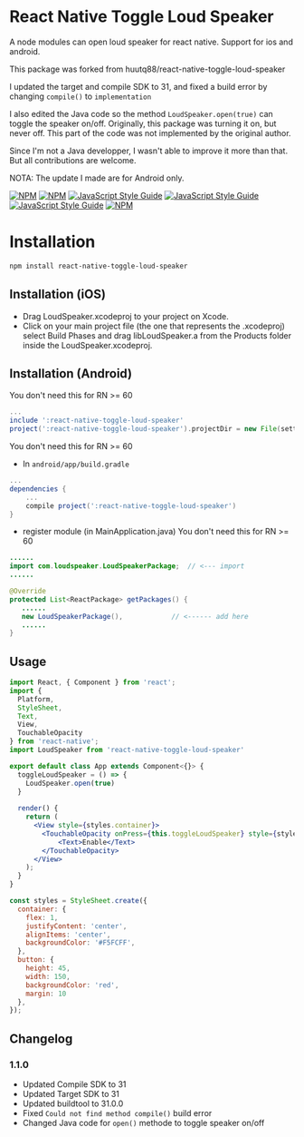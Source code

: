 # React Native Toggle Loud Speaker

A node modules can open loud speaker for react native.
Support for ios and android.

This package was forked from huutq88/react-native-toggle-loud-speaker

I updated the target and compile SDK to 31, and fixed a build error by changing `compile()` to `implementation`

I also edited the Java code so the method `LoudSpeaker.open(true)` can toggle the speaker on/off. Originally, this package was turning it on, but never off. This part of the code was not implemented by the original author.

Since I'm not a Java developper, I wasn't able to improve it more than that. But all contributions are welcome.

NOTA: The update I made are for Android only.

[![NPM](https://img.shields.io/npm/v/react-native-toggle-loud-speaker.svg)](https://www.npmjs.com/package/react-native-toggle-loud-speaker) [![NPM](https://img.shields.io/npm/dw/react-native-toggle-loud-speaker.svg)](https://www.npmjs.com/package/react-native-toggle-loud-speaker) [![JavaScript Style Guide](https://img.shields.io/badge/code_style-standard-brightgreen.svg)](https://standardjs.com) [![JavaScript Style Guide](https://img.shields.io/github/stars/parazitenew/react-native-toggle-loud-speaker.svg)](https://github.com/parazitenew/react-native-toggle-loud-speaker)
[![JavaScript Style Guide](https://img.shields.io/github/issues/parazitenew/react-native-toggle-loud-speaker.svg)](https://github.com/parazitenew/react-native-toggle-loud-speaker) [![NPM](https://img.shields.io/npm/types/react-native-toggle-loud-speaker.svg)](https://www.npmjs.com/package/react-native-toggle-loud-speaker) 

# Installation

```sh
npm install react-native-toggle-loud-speaker
```
## Installation (iOS)
* Drag LoudSpeaker.xcodeproj to your project on Xcode.
* Click on your main project file (the one that represents the .xcodeproj) select Build Phases and drag libLoudSpeaker.a from the Products folder inside the LoudSpeaker.xcodeproj.

## Installation (Android)
You don't need this for RN >= 60
```gradle
...
include ':react-native-toggle-loud-speaker'
project(':react-native-toggle-loud-speaker').projectDir = new File(settingsDir, '../node_modules/react-native-toggle-loud-speaker/android')
```
You don't need this for RN >= 60
* In `android/app/build.gradle`

```gradle
...
dependencies {
    ...
    compile project(':react-native-toggle-loud-speaker')
}
```

* register module (in MainApplication.java)
You don't need this for RN >= 60
```java
......
import com.loudspeaker.LoudSpeakerPackage;  // <--- import
......

@Override
protected List<ReactPackage> getPackages() {
   ......
   new LoudSpeakerPackage(),            // <------ add here
   ......
}

```

## Usage

```jsx
import React, { Component } from 'react';
import {
  Platform,
  StyleSheet,
  Text,
  View,
  TouchableOpacity
} from 'react-native';
import LoudSpeaker from 'react-native-toggle-loud-speaker'

export default class App extends Component<{}> {
  toggleLoudSpeaker = () => {
    LoudSpeaker.open(true)
  }	
  
  render() {
    return (
      <View style={styles.container}>
        <TouchableOpacity onPress={this.toggleLoudSpeaker} style={styles.button}>
	        <Text>Enable</Text>
        </TouchableOpacity>
      </View>
    );
  }
}

const styles = StyleSheet.create({
  container: {
    flex: 1,
    justifyContent: 'center',
    alignItems: 'center',
    backgroundColor: '#F5FCFF',
  },
  button: {
    height: 45, 
    width: 150, 
    backgroundColor: 'red',
    margin: 10
  },
});
```
## Changelog
### 1.1.0
* Updated Compile SDK to 31
* Updated Target SDK to 31
* Updated buildtool to 31.0.0
* Fixed `Could not find method compile()` build error
* Changed Java code for `open()` methode to toggle speaker on/off
